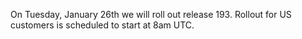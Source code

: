 
On Tuesday, January 26th we will roll out release 193. Rollout for US customers is scheduled to start at 8am UTC.
